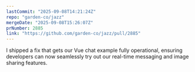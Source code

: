 ```yaml
---
lastCommit: "2025-09-08T14:21:24Z"
repo: "garden-co/jazz"
mergeDate: "2025-09-08T15:26:07Z"
prNumber: 2885
link: "https://github.com/garden-co/jazz/pull/2885"
---
```


I shipped a fix that gets our Vue chat example fully operational, ensuring developers can now seamlessly try out our real-time messaging and image sharing features.